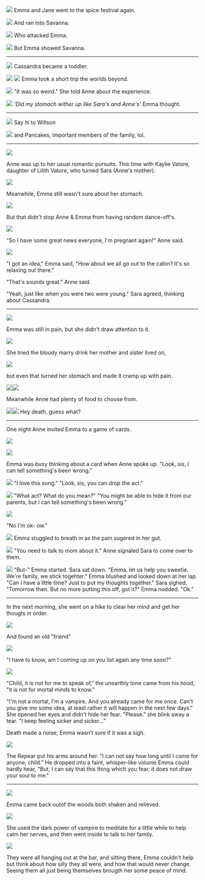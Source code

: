 ![](06-18-18_7-41-17%C2%A0PM.png)
Emma and Jane went to the spice festival again.

![](06-18-18_7-49-40%C2%A0PM.png)
And ran into Savanna.

![](06-18-18_7-50-02%C2%A0PM.png)
Who attacked Emma.

![](06-18-18_7-51-06%C2%A0PM.png)
But Emma showed Savanna.

----

![](06-19-18_2-10-45%C2%A0PM.png)
Cassandra became a toddler.

![](06-19-18_4-52-29%C2%A0PM.png)
![](06-19-18_4-52-47%C2%A0PM.png)
Emma took a short trip the worlds beyond.

![](06-19-18_4-57-40%C2%A0PM.png)
"It was so weird." She told Anne about the experience.

![](06-19-18_5-07-08%C2%A0PM.png)
*'Did my stomach wither up like Sara's and Anne's'* Emma thought.

----
![](06-19-18_5-22-20%C2%A0PM.png)
Say hi to Willson

![](06-19-18_5-22-43%C2%A0PM.png)
and Pancakes, important members of the family, lol.

----

![](06-19-18_8-31-17%C2%A0PM.png)

Anne was up to her usual romantic pursuits. This time with Kaylie Vatore, daughter of Lilith Vatore, who turned Sara (Anne's mother).

![](06-19-18_8-53-41%C2%A0PM.png)

Meanwhile, Emma still wasn't sure about her stomach.

![](06-19-18_8-59-43%C2%A0PM.png)

But that didn't stop Anne & Emma from having random dance-off's.

![](06-19-18_10-03-19%C2%A0PM.png)

"So I have some great news everyone, I'm pregnant again!" Anne said.

![](06-19-18_10-07-37%C2%A0PM.png)

"I got an idea," Emma said, "How about we all go out to the cabin? It's so relaxing out there."

"That's sounds great." Anne said.

"Yeah, just like when you were two were young." Sara agreed, thinking about Cassandra.

----

<!-- ![](06-19-18_10-12-30%C2%A0PM.png) -->

![](06-19-18_10-15-11%C2%A0PM.png)

Emma was still in pain, but she didn't draw attention to it.

![](06-19-18_10-18-19%C2%A0PM.png)

She tried the bloody marry drink her mother and sister lived on,

![](06-19-18_10-19-48%C2%A0PM.png)

but even that turned her stomach and made it cramp up with pain.

![](06-19-18_10-24-15%C2%A0PM.png)![](06-19-18_10-23-38%C2%A0PM.png)

Meanwhile Anne had plenty of food to choose from.

![](06-19-18_10-26-14%C2%A0PM.png)![](06-19-18_10-26-26%C2%A0PM.png)
Hey death, guess what?

----

One night Anne invited Emma to a game of cards.

![](06-19-18_10-34-09%C2%A0PM.png)

![](06-19-18_10-29-51%C2%A0PM.png)

Emma was busy thinking about a card when Anne spoke up. "Look, sis, I can tell something's been wrong."

![](06-19-18_10-34-22%C2%A0PM.png)
"I love this song."
"Look, sis, you can drop the act."

![](06-19-18_10-34-59%C2%A0PM.png)
"What act? What do you mean?"
"You might be able to hide it from our parents, but I can tell something's been wrong."

![](06-19-18_10-33-52%C2%A0PM.png)

"No I'm ok- ow."

![](06-19-18_10-31-22%C2%A0PM.png)
Emma stuggled to breath in as the pain sugered in her gut.

![](06-19-18_10-31-41%C2%A0PM.png)
"You need to talk to mom about it." Anne signaled Sara to come over to them.

![](06-19-18_10-43-08%C2%A0PM.png)
"But-" Emma started.
Sara sat down. "Emma, let us help you sweetie. We're family, we stick togehter."
Emma blushed and looked down at her lap. "Can I have a little time? Just to put my thoughts together."
Sara sighed, "Tomorrow then. But no more putting this off, got it?"
Emma nodded. "Ok."

----

In the next morning, she went on a hike to clear her mind and get her thougts in order.

![](06-19-18_11-46-23%C2%A0PM.png)

And found an old "friend"

![](06-19-18_11-49-00%C2%A0PM.png)

"I have to know, am I coming up on you list again any time soon?"

![](06-19-18_11-50-16%C2%A0PM.png)

"Child, it is not for me to speak of," the unearthly tone came from his hood, "it is not for mortal minds to know."

"I'm not a mortal, I'm a vampire. And you already came for me once. Can't you give me some idea, at least rather it will happen in the next few days." She opened her eyes and didn't hide her fear. "Please." she blink away a tear. "I keep feeling sicker and sicker..."

Death made a noise, Emma wasn't sure if it was a sigh.

![](06-19-18_11-49-42%C2%A0PM.png)

The Repear put his arms around her. "I can not say how long until I come for anyone, child." He dropped into a faint, whisper-like volume Emma could hardly hear, "But, I can say that this thing which you fear, it does not draw your soul to me."

----

![](06-19-18_11-57-25%C2%A0PM.png)

Emma came back outof the woods both shaken and relieved.

![](06-20-18_12-05-28%C2%A0AM.png)

She used the dark power of vampire to meditate for a little while to help calm her nerves, and then went inside to talk to her family.

![](06-20-18_12-14-34%C2%A0AM.png)

They were all hanging out at the bar, and sitting there, Emma couldn't help but think about how silly they all were, and how that would never change. Seeing them all just being themselves brougth her some peace of mind.
